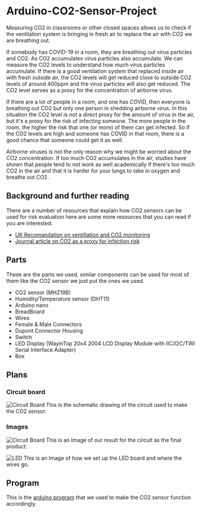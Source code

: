 # Arduino-CO2-Sensor-Project

Measuring CO2 in classrooms or other closed spaces allows us to check if the ventilation system is bringing in fresh air to replace the air with CO2 we are breathing out. 

If somebody has COVID-19 in a room, they are breathing out virus particles and CO2. As CO2 accumulates virus particles also accumulate. We can measure the CO2 levels to understand how much virus particles accumulate. If there is a good ventilation system that replaced inside air with fresh outside air, the CO2 levels will get reduced close to outside CO2 levels of around 400ppm and the virus particles will also get reduced. The CO2 level serves as a proxy for the concentration of airborne virus.

If there are a lot of people in a room, and one has COVID, then everyone is breathing out CO2 but only one person in shedding airborne virus. In this situation the CO2 level is not a direct proxy for the amount of virus in the air, but it's a proxy for the risk of infecting someone. The more people in the room, the higher the risk that one (or more) of them can get infected. So if the CO2 levels are high and someone has COVID in that room, there is a good chance that someone could get it as well. 


Airborne viruses is not the only reason why we might be worried about the CO2 concentration. If too much CO2 accumulates in the air, studies have shown that people tend to not work as well academically if there's too much CO2 in the air and that it is harder for your lungs to take in oxygen and breathe out CO2. 

## Background and further reading

There are a number of resources that explain how CO2 sensors can be used for risk evaluation here are some more resources that you can read if you are interested. 
* [UK Recomandation on ventillation and CO2 monitoring](https://assets.publishing.service.gov.uk/government/uploads/system/uploads/attachment_data/file/928720/S0789_EMG_Role_of_Ventilation_in_Controlling_SARS-CoV-2_Transmission.pdf)
* [Journal article on CO2 as a proxy for infection risk](https://pubs.acs.org/doi/10.1021/acs.estlett.1c00183)

## Parts

These are the parts we used, similar components can be used for most of them like the CO2 sensor we just put the ones we used.

* CO2 sensor (MHZ19B)
* Humidity/Temperature sensor (DHT11)
* Arduino nano
* BreadBoard
* Wires
* Female & Male Connectors
* Dupont Connector Housing
* Switch
* LED Display (WayinTop 20x4 2004 LCD Display Module with IIC/I2C/TWI Serial Interface Adapter) 
* Box

## Plans

### Circuit board
![Circuit Board](images/IMG_2898.png)
This is the schematic drawing of the circuit used to make the CO2 sensor.

### Images
![Circuit Board](images/IMG_2905.png)
This is an Image of our result for the circuit as the final product.

![LED](images/IMG_2906.png)
This is an Image of how we set up the LED board and where the wires go.

## Program

This is the [arduino program](Arduino_CO2_program.ino) that we used to make the CO2 sensor function accordingly.

